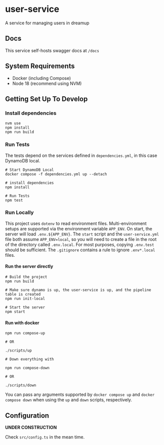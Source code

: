 # user-service
A service for managing users in dreamup

## Docs

This service self-hosts swagger docs at `/docs`

## System Requirements

- Docker (including Compose)
- Node 18 (recommend using NVM)

## Getting Set Up To Develop

### Install dependencies

```shell
nvm use
npm install
npm run build
```

### Run Tests

The tests depend on the services defined in `dependencies.yml`, in this case DynamoDB local.

```shell
# Start DynamoDB Local
docker compose -f dependencies.yml up --detach

# install dependencies
npm install

# Run Tests
npm test
```

### Run Locally

This project uses `dotenv` to read environment files. Multi-environment setups are supported via the environment variable `APP_ENV`. On start, the server will load `.env.${APP_ENV}`. The `start` script and the `user-service.yml` file both assume `APP_ENV=local`, so you will need to create a file in the root of the directory called `.env.local`. For most purposes, copying `.env.test` should be sufficient. The `.gitignore` contains a rule to ignore `.env*.local` files.

#### Run the server directly

```shell
# Build the project
npm run build

# Make sure dynamo is up, the user-service is up, and the pipeline table is created
npm run init-local

# Start the server
npm start
```

#### Run with docker

```shell
npm run compose-up

# OR

./scripts/up

# Down everything with

npm run compose-down

# OR

./scripts/down
```

You can pass any arguments supported by `docker compose up` and `docker compose down` when using the `up` and `down` scripts, respectively.

## Configuration

**UNDER CONSTRUCTION**

Check `src/config.ts` in the mean time.